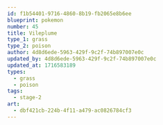 ```yaml
---
id: f1b54401-9716-4860-8b19-fb2065e8b6ee
blueprint: pokemon
number: 45
title: Vileplume
type_1: grass
type_2: poison
author: 4d8d6ede-5963-429f-9c2f-74b897007e0c
updated_by: 4d8d6ede-5963-429f-9c2f-74b897007e0c
updated_at: 1716583189
types:
  - grass
  - poison
tags:
  - stage-2
art:
  - dbf421cb-224b-4f11-a479-ac0826784cf3
---
```


